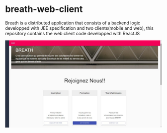 # breath-web-client
Breath is a distributed application that consists of a backend logic developped with JEE specification and two clients(mobile and web), this repository contains the web client code developped with ReactJS 

![alt text](https://github.com/mozaw39/breath-web-client/blob/main/project-screens/Page%20d'Accueil.jpeg)
